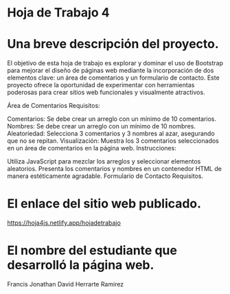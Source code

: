 # Hoja de Trabajo 4
# Una breve descripción del proyecto. 
El objetivo de esta hoja de trabajo es explorar y dominar el uso de Bootstrap para mejorar el diseño de páginas web mediante la incorporación de dos elementos clave: un área de comentarios y un formulario de contacto. Este proyecto ofrece la oportunidad de experimentar con herramientas poderosas para crear sitios web funcionales y visualmente atractivos.

Área de Comentarios Requisitos:

Comentarios: Se debe crear un arreglo con un mínimo de 10 comentarios.
Nombres: Se debe crear un arreglo con un mínimo de 10 nombres.
Aleatoriedad: Selecciona 3 comentarios y 3 nombres al azar, asegurando que no se repitan.
Visualización: Muestra los 3 comentarios seleccionados en un área de comentarios en la página web.
Instrucciones:

Utiliza JavaScript para mezclar los arreglos y seleccionar elementos aleatorios.
Presenta los comentarios y nombres en un contenedor HTML de manera estéticamente agradable.
Formulario de Contacto Requisitos.



# El enlace del sitio web publicado.

https://hoja4js.netlify.app/hojadetrabajo
# El nombre del estudiante que desarrolló la página web.
Francis Jonathan David Herrarte Ramirez
